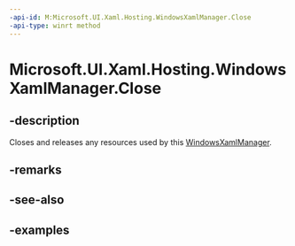 ```yaml
---
-api-id: M:Microsoft.UI.Xaml.Hosting.WindowsXamlManager.Close
-api-type: winrt method
---
```


<!-- Method syntax.
public void WindowsXamlManager.Close()
-->

# Microsoft.UI.Xaml.Hosting.WindowsXamlManager.Close

## -description
Closes and releases any resources used by this [WindowsXamlManager](windowsxamlmanager.md).

## -remarks

## -see-also

## -examples
